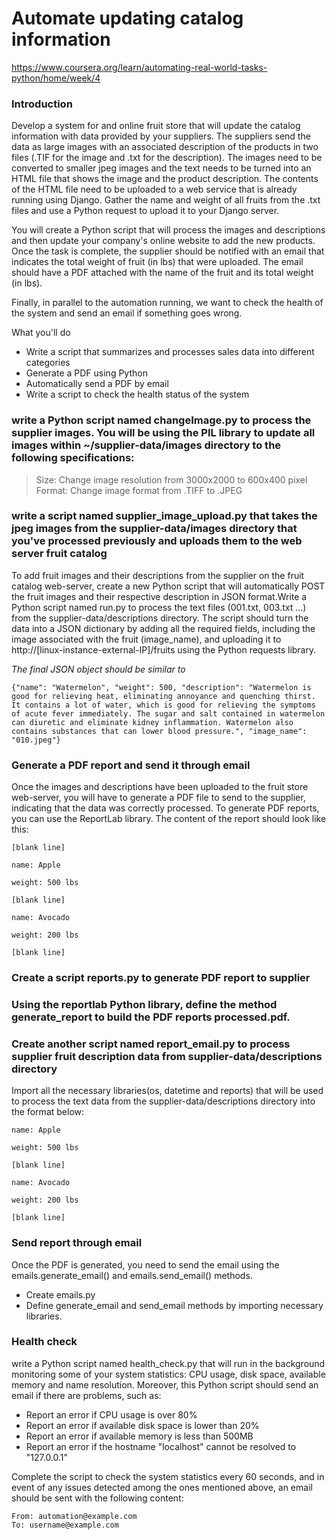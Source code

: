 # Automate updating catalog information
https://www.coursera.org/learn/automating-real-world-tasks-python/home/week/4

### Introduction
Develop a system for and online fruit store that will update the catalog information with data provided by your suppliers. The suppliers send the data as large images with an associated description of the products in two files (.TIF for the image and .txt for the description). The images need to be converted to smaller jpeg images and the text needs to be turned into an HTML file that shows the image and the product description. The contents of the HTML file need to be uploaded to a web service that is already running using Django. Gather the name and weight of all fruits from the .txt files and use a Python request to upload it to your Django server.

You will create a Python script that will process the images and descriptions and then update your company's online website to add the new products.
Once the task is complete, the supplier should be notified with an email that indicates the total weight of fruit (in lbs) that were uploaded. The email should have a PDF attached with the name of the fruit and its total weight (in lbs).

Finally, in parallel to the automation running, we want to check the health of the system and send an email if something goes wrong.

What you'll do
- Write a script that summarizes and processes sales data into different categories
- Generate a PDF using Python
- Automatically send a PDF by email
- Write a script to check the health status of the system

### write a Python script named changeImage.py to process the supplier images. You will be using the PIL library to update all images within ~/supplier-data/images directory to the following specifications:

> Size: Change image resolution from 3000x2000 to 600x400 pixel
> Format: Change image format from .TIFF to .JPEG

### write a script named supplier_image_upload.py that takes the jpeg images from the supplier-data/images directory that you've processed previously and uploads them to the web server fruit catalog
To add fruit images and their descriptions from the supplier on the fruit catalog web-server, create a new Python script that will automatically POST the fruit images and their respective description in JSON format.Write a Python script named run.py to process the text files (001.txt, 003.txt ...) from the supplier-data/descriptions directory. The script should turn the data into a JSON dictionary by adding all the required fields, including the image associated with the fruit (image_name), and uploading it to http://[linux-instance-external-IP]/fruits using the Python requests library.

*The final JSON object should be similar to*
```
{"name": "Watermelon", "weight": 500, "description": "Watermelon is good for relieving heat, eliminating annoyance and quenching thirst. It contains a lot of water, which is good for relieving the symptoms of acute fever immediately. The sugar and salt contained in watermelon can diuretic and eliminate kidney inflammation. Watermelon also contains substances that can lower blood pressure.", "image_name": "010.jpeg"}
```
### Generate a PDF report and send it through email
Once the images and descriptions have been uploaded to the fruit store web-server, you will have to generate a PDF file to send to the supplier, indicating that the data was correctly processed. To generate PDF reports, you can use the ReportLab library. The content of the report should look like this:
```
[blank line]

name: Apple

weight: 500 lbs

[blank line]

name: Avocado

weight: 200 lbs

[blank line]
```
### Create a script reports.py to generate PDF report to supplier 
### Using the reportlab Python library, define the method generate_report to build the PDF reports processed.pdf.
### Create another script named report_email.py to process supplier fruit description data from supplier-data/descriptions directory
Import all the necessary libraries(os, datetime and reports) that will be used to process the text data from the supplier-data/descriptions directory into the format below:
```
name: Apple

weight: 500 lbs

[blank line]

name: Avocado

weight: 200 lbs

[blank line]
```
### Send report through email
Once the PDF is generated, you need to send the email using the emails.generate_email() and emails.send_email() methods.
- Create emails.py
- Define generate_email and send_email methods by importing necessary libraries.

### Health check
write a Python script named health_check.py that will run in the background monitoring some of your system statistics: CPU usage, disk space, available memory and name resolution. Moreover, this Python script should send an email if there are problems, such as:
- Report an error if CPU usage is over 80%
- Report an error if available disk space is lower than 20%
- Report an error if available memory is less than 500MB
- Report an error if the hostname "localhost" cannot be resolved to "127.0.0.1"

Complete the script to check the system statistics every 60 seconds, and in event of any issues detected among the ones mentioned above, an email should be sent with the following content:
```
From: automation@example.com
To: username@example.com
```
